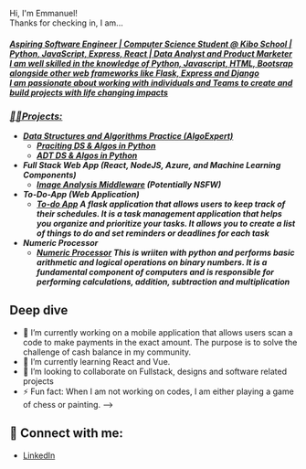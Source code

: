 
<h>Hi, I'm Emmanuel! <br> Thanks for checking in, I am... <br/><a href="https://www.linkedin.com/in/emmanuel-usen/"><h5>Aspiring Software Engineer | Computer Science Student @ Kibo School | Python, JavaScript, Express, React | Data Analyst and Product Marketer</h> <br>
<h> I am well skilled in the knowledge of Python, Javascript, HTML, Bootsrap alongside other web frameworks like Flask, Express and Django</h> <br> <h>I am passionate about working with individuals and Teams to create and build projects with life changing impacts<h>

<h3>👨‍💻Projects:</h3>

- <b>Data Structures and Algorithms Practice (AlgoExpert)</b>
  - [Praciting DS & Algos in Python](https://github.com/kibo-dsa-jan-24/dsa-assignment2)
  - [ADT DS & Algos in Python](https://github.com/kibo-dsa-jan-24/dsa-assignment1)
- <b>Full Stack Web App (React, NodeJS, Azure, and Machine Learning Components)</b>
  - [Image Analysis Middleware](https://github.com/joshmadakor1/4chan-Image-Analysis-Middleware-C964) <b><i>(Potentially NSFW)</b></i>
- <b> To-Do-App (Web Application)</b>
  - [To-do App](https://github.com/kibo-web-app-dev-oct-23/final-project-crud-app-team-great-codes) <h>A flask application that allows users to keep track of their schedules. It is a task management application that helps you organize and prioritize your tasks. It allows you to create a list of things to do and set reminders or deadlines for each task </h>
- <b> Numeric Processor</b>
  - [Numeric Processor](https://github.com/kibo-programming-2-oct-23/prog2-midterm-project-numeric-processor) <h>This is wriiten with python and performs basic arithmetic and logical operations on binary numbers. It is a fundamental component of computers and is responsible for performing calculations, addition, subtraction and multiplication<h>

<h2>Deep dive</h2>

- 🔭 I’m currently working on a mobile application that allows users scan a code to make payments in the exact amount. The purpose is to solve the challenge of cash balance in my community.
- 🌱 I’m currently learning React and Vue.
- 👯 I’m looking to collaborate on Fullstack, designs and software related projects
- ⚡ Fun fact: When I am not working on codes, I am either playing a game of chess or painting.
-->

<h2> 🤳 Connect with me:</h2>

- [LinkedIn](https://www.linkedin.com/in/emmanuel-usen)
